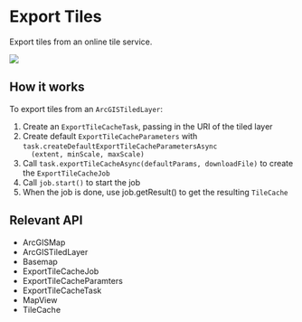 <h1>Export Tiles</h1>

<p>Export tiles from an online tile service.</p>

<p><img src="ExportTiles.png"/></p>

<h2>How it works</h2>

<p>To export tiles from an <code>ArcGISTiledLayer</code>:</p>
<ol>
  <li>Create an <code>ExportTileCacheTask</code>, passing in the URI of the tiled layer</li>
  <li>Create default <code>ExportTileCacheParameters</code> with <code>task.createDefaultExportTileCacheParametersAsync
  (extent, minScale, maxScale)</code></li>
  <li>Call <code>task.exportTileCacheAsync(defaultParams, downloadFile)</code> to create the 
  <code>ExportTileCacheJob</code></li>
  <li>Call <code>job.start()</code> to start the job</li>
  <li>When the job is done, use </code>job.getResult()</code> to get the resulting <code>TileCache</code></li>
</ol>

<h2>Relevant API</h2>

<ul>
  <li>ArcGISMap</li>
  <li>ArcGISTiledLayer</li>
  <li>Basemap</li>
  <li>ExportTileCacheJob</li>
  <li>ExportTileCacheParamters</li>
  <li>ExportTileCacheTask</li>
  <li>MapView</li>
  <li>TileCache</li>
</ul>
